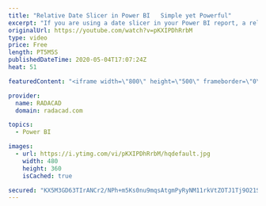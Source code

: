 ```yaml
---
title: "Relative Date Slicer in Power BI   Simple yet Powerful"
excerpt: "If you are using a date slicer in your Power BI report, a relative date slicer is one of the options to consider for sure. This is a very simple type of slicer to use, but very effective in terms of options that it provides for the user to slice and dice the data. Let’s check it out in this short video."
originalUrl: https://youtube.com/watch?v=pKXIPDhRrbM
type: video
price: Free
length: PT5M5S
publishedDateTime: 2020-05-04T17:07:24Z
heat: 51

featuredContent: "<iframe width=\"800\" height=\"500\" frameborder=\"0\" src=\"https://www.youtube.com/embed/pKXIPDhRrbM\" allow=\"accelerometer; autoplay; encrypted-media; gyroscope; picture-in-picture\" allowfullscreen></iframe>"

provider:
  name: RADACAD
  domain: radacad.com

topics:
  - Power BI

images:
  - url: https://i.ytimg.com/vi/pKXIPDhRrbM/hqdefault.jpg
    width: 480
    height: 360
    isCached: true

secured: "KX5M3GD63TIrANCr2/NPh+m5Ks0nu9mqsAtgmPyRyNM11rkVtZOTJ1Tj9O21SM2a+dJanhbETARLAkoXQonWpnahMhIPGCWIpu0yebG/rYjiWY+G4dU0i8TVFYg2KugSCE3LglgCbwj0qiPWPHIkVOb5A+cX8kYDTPY+YiZrsquzZRhi+DbR87snwRyYiHeB50CbQGZt4j5uVoChG8zDN2DEqQeIVBs04FTwG2iNC5kYb0BBCAGKO3UmLhE0Qdm8NnDLWtfTugjJbH9fgo9zHyWMOCMlZR2r39bpMBBXajv69eZW9+heawwZwUQW0ZFfqEzwMvfkOi5OY6KhSTEr2OrLEgPsspKPZfes9UomJLAXDbiaQ6uZsFGZLQH0rYvSDnKwANlMYh5q17EJKsdjU7/d+zo5uQ3QSSa/3cTrx2w=;Rh8ZlHqy0AcZ5xu3m2AwlQ=="
---
```


